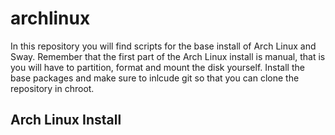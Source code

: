 # archlinux

In this repository you will find scripts for the base install of Arch Linux and Sway.
Remember that the first part of the Arch Linux install is manual, that is you will have to partition, format and mount the disk yourself. Install the base packages and make sure to inlcude git so that you can clone the repository in chroot.

## Arch Linux Install
